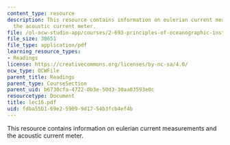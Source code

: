 ```yaml
---
content_type: resource
description: This resource contains information on eulerian current measurements and
  the acoustic current meter.
file: /ol-ocw-studio-app/courses/2-693-principles-of-oceanographic-instrument-systems-sensors-and-measurements-13-998-spring-2004/fdba55b169e259099d1754b3fcb4ef4b_lec16.pdf
file_size: 38651
file_type: application/pdf
learning_resource_types:
- Readings
license: https://creativecommons.org/licenses/by-nc-sa/4.0/
ocw_type: OCWFile
parent_title: Readings
parent_type: CourseSection
parent_uid: b6730cfa-4722-0b3e-50d3-30aa03593e0c
resourcetype: Document
title: lec16.pdf
uid: fdba55b1-69e2-5909-9d17-54b3fcb4ef4b
---
```

This resource contains information on eulerian current measurements and the acoustic current meter.